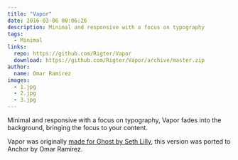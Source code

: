 ```yaml
---
title: "Vapor"
date: 2016-03-06 00:06:26
description: Minimal and responsive with a focus on typography
tags:
  - Minimal
links:
  repo: https://github.com/Rigter/Vapor
  download: https://github.com/Rigter/Vapor/archive/master.zip
author:
  name: Omar Ramírez
images:
  - 1.jpg
  - 2.jpg
  - 3.jpg
---
```


Minimal and responsive with a focus on typography, Vapor fades into the background, bringing the focus to your content.

Vapor was originally [made for Ghost by Seth Lilly](https://github.com/sethlilly/Vapor), this version was ported to Anchor by Omar Ramírez.
